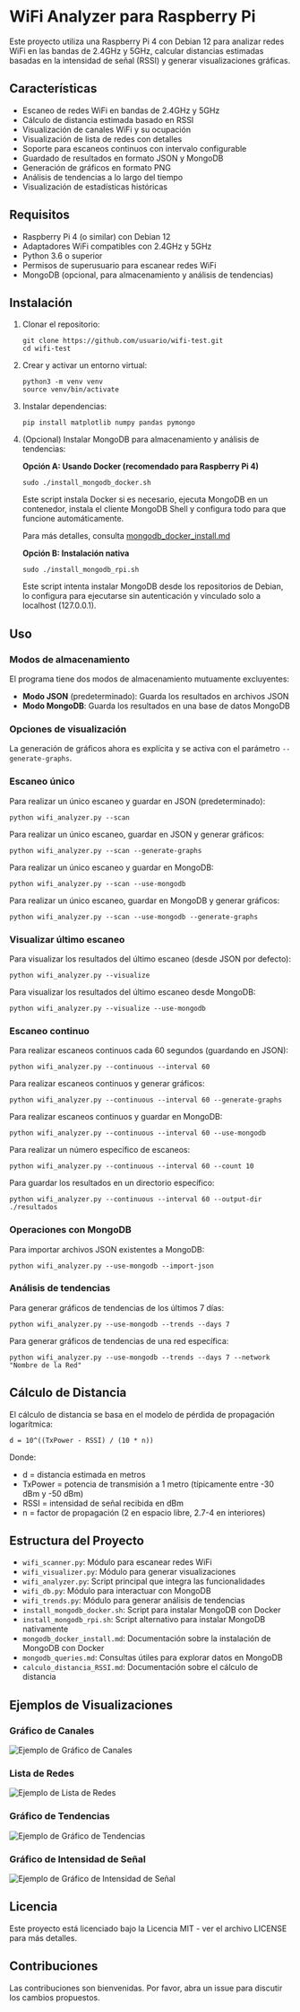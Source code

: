 # WiFi Analyzer para Raspberry Pi

Este proyecto utiliza una Raspberry Pi 4 con Debian 12 para analizar redes WiFi en las bandas de 2.4GHz y 5GHz, calcular distancias estimadas basadas en la intensidad de señal (RSSI) y generar visualizaciones gráficas.

## Características

- Escaneo de redes WiFi en bandas de 2.4GHz y 5GHz
- Cálculo de distancia estimada basado en RSSI
- Visualización de canales WiFi y su ocupación
- Visualización de lista de redes con detalles
- Soporte para escaneos continuos con intervalo configurable
- Guardado de resultados en formato JSON y MongoDB
- Generación de gráficos en formato PNG
- Análisis de tendencias a lo largo del tiempo
- Visualización de estadísticas históricas

## Requisitos

- Raspberry Pi 4 (o similar) con Debian 12
- Adaptadores WiFi compatibles con 2.4GHz y 5GHz
- Python 3.6 o superior
- Permisos de superusuario para escanear redes WiFi
- MongoDB (opcional, para almacenamiento y análisis de tendencias)

## Instalación

1. Clonar el repositorio:
   ```
   git clone https://github.com/usuario/wifi-test.git
   cd wifi-test
   ```

2. Crear y activar un entorno virtual:
   ```
   python3 -m venv venv
   source venv/bin/activate
   ```

3. Instalar dependencias:
   ```
   pip install matplotlib numpy pandas pymongo
   ```

4. (Opcional) Instalar MongoDB para almacenamiento y análisis de tendencias:

   **Opción A: Usando Docker (recomendado para Raspberry Pi 4)**
   ```
   sudo ./install_mongodb_docker.sh
   ```

   Este script instala Docker si es necesario, ejecuta MongoDB en un contenedor, instala el cliente MongoDB Shell y configura todo para que funcione automáticamente.

   Para más detalles, consulta [mongodb_docker_install.md](mongodb_docker_install.md)

   **Opción B: Instalación nativa**
   ```
   sudo ./install_mongodb_rpi.sh
   ```

   Este script intenta instalar MongoDB desde los repositorios de Debian, lo configura para ejecutarse sin autenticación y vinculado solo a localhost (127.0.0.1).

## Uso

### Modos de almacenamiento

El programa tiene dos modos de almacenamiento mutuamente excluyentes:

- **Modo JSON** (predeterminado): Guarda los resultados en archivos JSON
- **Modo MongoDB**: Guarda los resultados en una base de datos MongoDB

### Opciones de visualización

La generación de gráficos ahora es explícita y se activa con el parámetro `--generate-graphs`.

### Escaneo único

Para realizar un único escaneo y guardar en JSON (predeterminado):

```
python wifi_analyzer.py --scan
```

Para realizar un único escaneo, guardar en JSON y generar gráficos:

```
python wifi_analyzer.py --scan --generate-graphs
```

Para realizar un único escaneo y guardar en MongoDB:

```
python wifi_analyzer.py --scan --use-mongodb
```

Para realizar un único escaneo, guardar en MongoDB y generar gráficos:

```
python wifi_analyzer.py --scan --use-mongodb --generate-graphs
```

### Visualizar último escaneo

Para visualizar los resultados del último escaneo (desde JSON por defecto):

```
python wifi_analyzer.py --visualize
```

Para visualizar los resultados del último escaneo desde MongoDB:

```
python wifi_analyzer.py --visualize --use-mongodb
```

### Escaneo continuo

Para realizar escaneos continuos cada 60 segundos (guardando en JSON):

```
python wifi_analyzer.py --continuous --interval 60
```

Para realizar escaneos continuos y generar gráficos:

```
python wifi_analyzer.py --continuous --interval 60 --generate-graphs
```

Para realizar escaneos continuos y guardar en MongoDB:

```
python wifi_analyzer.py --continuous --interval 60 --use-mongodb
```

Para realizar un número específico de escaneos:

```
python wifi_analyzer.py --continuous --interval 60 --count 10
```

Para guardar los resultados en un directorio específico:

```
python wifi_analyzer.py --continuous --interval 60 --output-dir ./resultados
```

### Operaciones con MongoDB

Para importar archivos JSON existentes a MongoDB:

```
python wifi_analyzer.py --use-mongodb --import-json
```

### Análisis de tendencias

Para generar gráficos de tendencias de los últimos 7 días:

```
python wifi_analyzer.py --use-mongodb --trends --days 7
```

Para generar gráficos de tendencias de una red específica:

```
python wifi_analyzer.py --use-mongodb --trends --days 7 --network "Nombre de la Red"
```

## Cálculo de Distancia

El cálculo de distancia se basa en el modelo de pérdida de propagación logarítmica:

```
d = 10^((TxPower - RSSI) / (10 * n))
```

Donde:
- d = distancia estimada en metros
- TxPower = potencia de transmisión a 1 metro (típicamente entre -30 dBm y -50 dBm)
- RSSI = intensidad de señal recibida en dBm
- n = factor de propagación (2 en espacio libre, 2.7-4 en interiores)

## Estructura del Proyecto

- `wifi_scanner.py`: Módulo para escanear redes WiFi
- `wifi_visualizer.py`: Módulo para generar visualizaciones
- `wifi_analyzer.py`: Script principal que integra las funcionalidades
- `wifi_db.py`: Módulo para interactuar con MongoDB
- `wifi_trends.py`: Módulo para generar análisis de tendencias
- `install_mongodb_docker.sh`: Script para instalar MongoDB con Docker
- `install_mongodb_rpi.sh`: Script alternativo para instalar MongoDB nativamente
- `mongodb_docker_install.md`: Documentación sobre la instalación de MongoDB con Docker
- `mongodb_queries.md`: Consultas útiles para explorar datos en MongoDB
- `calculo_distancia_RSSI.md`: Documentación sobre el cálculo de distancia

## Ejemplos de Visualizaciones

### Gráfico de Canales
![Ejemplo de Gráfico de Canales](./ejemplo_grafico_canales.png)

### Lista de Redes
![Ejemplo de Lista de Redes](./ejemplo_lista_redes.png)

### Gráfico de Tendencias
![Ejemplo de Gráfico de Tendencias](./ejemplo_grafico_tendencias.png)

### Gráfico de Intensidad de Señal
![Ejemplo de Gráfico de Intensidad de Señal](./ejemplo_grafico_intensidad.png)

## Licencia

Este proyecto está licenciado bajo la Licencia MIT - ver el archivo LICENSE para más detalles.

## Contribuciones

Las contribuciones son bienvenidas. Por favor, abra un issue para discutir los cambios propuestos.
